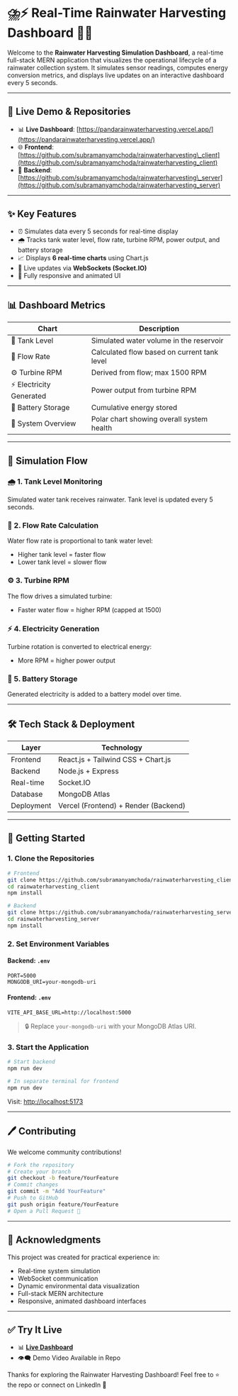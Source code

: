 # ⛈️⚡ Real-Time Rainwater Harvesting Dashboard 🌿💡

Welcome to the **Rainwater Harvesting Simulation Dashboard**, a real-time full-stack MERN application that visualizes the operational lifecycle of a rainwater collection system. It simulates sensor readings, computes energy conversion metrics, and displays live updates on an interactive dashboard every 5 seconds.

---

## 🔗 Live Demo & Repositories

* 📊 **Live Dashboard**: [https://pandarainwaterharvesting.vercel.app/](https://pandarainwaterharvesting.vercel.app/)
* 🌐 **Frontend**: [https://github.com/subramanyamchoda/rainwaterharvesting\_client](https://github.com/subramanyamchoda/rainwaterharvesting_client)
* 💪 **Backend**: [https://github.com/subramanyamchoda/rainwaterharvesting\_server](https://github.com/subramanyamchoda/rainwaterharvesting_server)

---

## ✨ Key Features

* ⏰ Simulates data every 5 seconds for real-time display
* 🌧️ Tracks tank water level, flow rate, turbine RPM, power output, and battery storage
* 📈 Displays **6 real-time charts** using Chart.js
* 🚀 Live updates via **WebSockets (Socket.IO)**
* 🏐 Fully responsive and animated UI

---

## 📊 Dashboard Metrics

| Chart                   | Description                                 |
| ----------------------- | ------------------------------------------- |
| 🚰 Tank Level           | Simulated water volume in the reservoir     |
| 🌊 Flow Rate            | Calculated flow based on current tank level |
| ⚙️ Turbine RPM          | Derived from flow; max 1500 RPM             |
| ⚡ Electricity Generated | Power output from turbine RPM               |
| 🔋 Battery Storage      | Cumulative energy stored                    |
| 🧱 System Overview      | Polar chart showing overall system health   |

---

## 🧠 Simulation Flow

### 🌧️ 1. Tank Level Monitoring

Simulated water tank receives rainwater. Tank level is updated every 5 seconds.

### 🌊 2. Flow Rate Calculation

Water flow rate is proportional to tank water level:

* Higher tank level = faster flow
* Lower tank level = slower flow

### ⚙️ 3. Turbine RPM

The flow drives a simulated turbine:

* Faster water flow = higher RPM (capped at 1500)

### ⚡ 4. Electricity Generation

Turbine rotation is converted to electrical energy:

* More RPM = higher power output

### 🔋 5. Battery Storage

Generated electricity is added to a battery model over time.

---

## 🛠️ Tech Stack & Deployment

| Layer      | Technology                           |
| ---------- | ------------------------------------ |
| Frontend   | React.js + Tailwind CSS + Chart.js   |
| Backend    | Node.js + Express                    |
| Real-time  | Socket.IO                            |
| Database   | MongoDB Atlas                        |
| Deployment | Vercel (Frontend) + Render (Backend) |

---

## 🚀 Getting Started

### 1. Clone the Repositories

```bash
# Frontend
git clone https://github.com/subramanyamchoda/rainwaterharvesting_client.git
cd rainwaterharvesting_client
npm install

# Backend
git clone https://github.com/subramanyamchoda/rainwaterharvesting_server.git
cd rainwaterharvesting_server
npm install
```

### 2. Set Environment Variables

#### Backend: `.env`

```env
PORT=5000
MONGODB_URI=your-mongodb-uri
```

#### Frontend: `.env`

```env
VITE_API_BASE_URL=http://localhost:5000
```

> 🔒 Replace `your-mongodb-uri` with your MongoDB Atlas URI.

### 3. Start the Application

```bash
# Start backend
npm run dev

# In separate terminal for frontend
npm run dev
```

Visit: [http://localhost:5173](http://localhost:5173)

---

## 🖊️ Contributing

We welcome community contributions!

```bash
# Fork the repository
# Create your branch
git checkout -b feature/YourFeature
# Commit changes
git commit -m "Add YourFeature"
# Push to GitHub
git push origin feature/YourFeature
# Open a Pull Request 🎉
```

---

## 🙌 Acknowledgments

This project was created for practical experience in:

* Real-time system simulation
* WebSocket communication
* Dynamic environmental data visualization
* Full-stack MERN architecture
* Responsive, animated dashboard interfaces

---

## ✅ Try It Live

* 📊 [**Live Dashboard**](https://pandarainwaterharvesting.vercel.app/)
* 👁‍🗨️ Demo Video Available in Repo

Thanks for exploring the Rainwater Harvesting Dashboard! Feel free to ⭐ the repo or connect on LinkedIn 🌱
